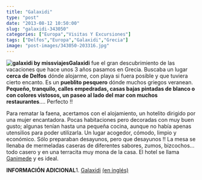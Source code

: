 ```yaml
---
title: "Galaxidi"
type: "post"
date: "2013-08-12 10:50:00"
slug: "galaxidi-343050"
categories: ["Europa","Visitas Y Excursiones"]
tags: ["Delfos","Europa","Galaxidi","Grecia"]
image: "post-images/343050-203316.jpg"
---
```


**![galaxidi by missviajes](post-images/343050-203316.jpg "galaxidi by missviajes")Galaxidi** fue el gran descubrimiento de las vacaciones que hace unos 3 años pasamos en Grecia. Buscaba un lugar **cerca de Delfos** dónde alojarme, con playa si fuera posible y que tuviera cierto encanto. Es un **pueblito pesquero** dónde muchos griegos veranean. **Pequeño, tranquilo, calles empedradas, casas bajas pintadas de blanco o con colores vistosos, un paseo al lado del mar con muchos restaurantes**.... Perfecto !!  
  
Para rematar la faena, acertamos con el alojamiento, un hotelito dirigido por una mujer encantadora. Pocas habitaciones pero decoradas con muy buen gusto; algunas tenían hasta una pequeña cocina, aunque no había apenas utensilios para poder utilizarla. Un lugar acogedor, cómodo, limpio y económico. Sólo preparaban desayunos, pero que desayunos !! La mesa se llenaba de mermeladas caseras de diferentes sabores, zumos, bizcochos... todo casero y en una terracita muy mona de la casa. El hotel se llama [Ganimede](http://www.booking.com/hotel/gr/ganimede.html?aid=1294466&no_rooms=1&group_adults=1) y es ideal.  
  
**INFORMACIÓN ADICIONAL**1. [Galaxidi](http://www.galaxidigreece.com/) [(en inglés)](http://www.galaxidigreece.com/)